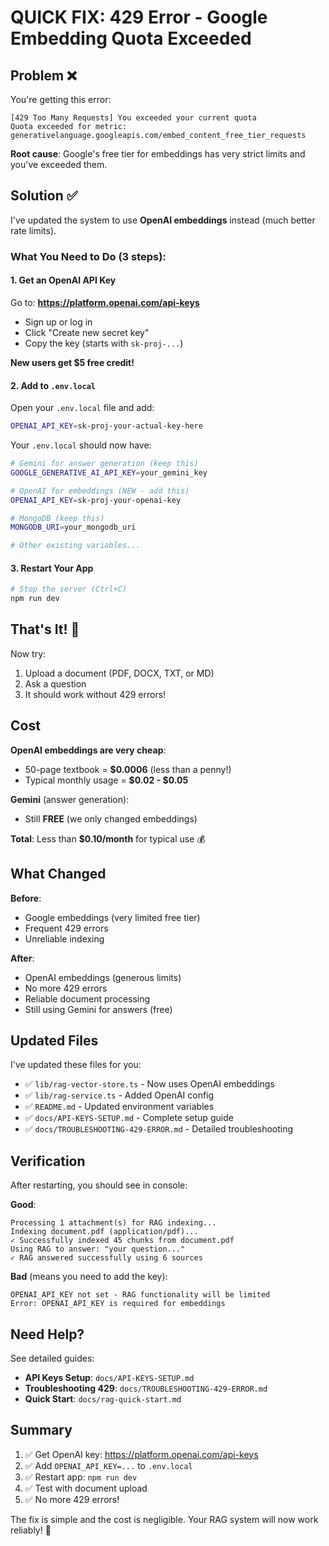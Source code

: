 # QUICK FIX: 429 Error - Google Embedding Quota Exceeded

## Problem ❌

You're getting this error:
```
[429 Too Many Requests] You exceeded your current quota
Quota exceeded for metric: generativelanguage.googleapis.com/embed_content_free_tier_requests
```

**Root cause**: Google's free tier for embeddings has very strict limits and you've exceeded them.

## Solution ✅

I've updated the system to use **OpenAI embeddings** instead (much better rate limits).

### What You Need to Do (3 steps):

#### 1. Get an OpenAI API Key

Go to: **https://platform.openai.com/api-keys**
- Sign up or log in
- Click "Create new secret key"
- Copy the key (starts with `sk-proj-...`)

**New users get $5 free credit!**

#### 2. Add to `.env.local`

Open your `.env.local` file and add:

```bash
OPENAI_API_KEY=sk-proj-your-actual-key-here
```

Your `.env.local` should now have:

```bash
# Gemini for answer generation (keep this)
GOOGLE_GENERATIVE_AI_API_KEY=your_gemini_key

# OpenAI for embeddings (NEW - add this)
OPENAI_API_KEY=sk-proj-your-openai-key

# MongoDB (keep this)
MONGODB_URI=your_mongodb_uri

# Other existing variables...
```

#### 3. Restart Your App

```bash
# Stop the server (Ctrl+C)
npm run dev
```

## That's It! 🎉

Now try:
1. Upload a document (PDF, DOCX, TXT, or MD)
2. Ask a question
3. It should work without 429 errors!

## Cost

**OpenAI embeddings are very cheap**:
- 50-page textbook = **$0.0006** (less than a penny!)
- Typical monthly usage = **$0.02 - $0.05**

**Gemini** (answer generation):
- Still **FREE** (we only changed embeddings)

**Total**: Less than **$0.10/month** for typical use 💰

## What Changed

**Before**:
- Google embeddings (very limited free tier)
- Frequent 429 errors
- Unreliable indexing

**After**:
- OpenAI embeddings (generous limits)
- No more 429 errors  
- Reliable document processing
- Still using Gemini for answers (free)

## Updated Files

I've updated these files for you:
- ✅ `lib/rag-vector-store.ts` - Now uses OpenAI embeddings
- ✅ `lib/rag-service.ts` - Added OpenAI config
- ✅ `README.md` - Updated environment variables
- ✅ `docs/API-KEYS-SETUP.md` - Complete setup guide
- ✅ `docs/TROUBLESHOOTING-429-ERROR.md` - Detailed troubleshooting

## Verification

After restarting, you should see in console:

**Good**:
```
Processing 1 attachment(s) for RAG indexing...
Indexing document.pdf (application/pdf)...
✓ Successfully indexed 45 chunks from document.pdf
Using RAG to answer: "your question..."
✓ RAG answered successfully using 6 sources
```

**Bad** (means you need to add the key):
```
OPENAI_API_KEY not set - RAG functionality will be limited
Error: OPENAI_API_KEY is required for embeddings
```

## Need Help?

See detailed guides:
- **API Keys Setup**: `docs/API-KEYS-SETUP.md`
- **Troubleshooting 429**: `docs/TROUBLESHOOTING-429-ERROR.md`
- **Quick Start**: `docs/rag-quick-start.md`

## Summary

1. ✅ Get OpenAI key: https://platform.openai.com/api-keys
2. ✅ Add `OPENAI_API_KEY=...` to `.env.local`
3. ✅ Restart app: `npm run dev`
4. ✅ Test with document upload
5. ✅ No more 429 errors!

The fix is simple and the cost is negligible. Your RAG system will now work reliably! 🚀

